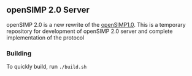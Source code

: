 ## openSIMP 2.0 Server
openSIMP 2.0 is a new rewrite of the [openSIMP1.0](https://github.com/Spixa/openSIMP). This is a temporary repository for development of openSIMP 2.0 server and complete implementation of the protocol

### Building
To quickly build, run `./build.sh`